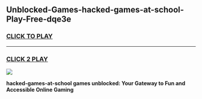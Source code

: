 
## Unblocked-Games-hacked-games-at-school-Play-Free-dqe3e
<h3>
<a href="https://premium76.site?title=hacked-games-at-school&ref=23A">CLICK TO PLAY</a></h3>
<hr>

<h3>
<a href="https://premium76.site?title=hacked-games-at-school&ref=23A">CLICK 2 PLAY</a>
  
</h3>

<a href="https://premium76.site?title=hacked-games-at-school&ref=23A"><img src="https://clearcache.store/games.png"></a>


**hacked-games-at-school games unblocked: Your Gateway to Fun and Accessible Online Gaming**
